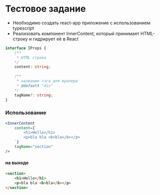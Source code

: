 # Тестовое задание

+ Необходимо создать react-app приложение с использованием typescript
+ Реализовать компонент InnerContent, который принимает HTML-строку и гидрирует её в React

```ts
interface IProps {
    /**
     * HTML строка
    */
    content: string;
    
    /**
     * название тэга для врапера
     * @default "div"
    */
    tagName?: string;
}
```

### Использование

```jsx
<InnerContent
    content={`
        <h1>Hello</h1>
        <p>bla bla <b>bla</b></p>
    `}
    tagName="section"
/>
```

#### на выходе
```html
<section>
    <h1>Hello</h1>
    <p>bla bla <b>bla</b></p>
</section>
```
